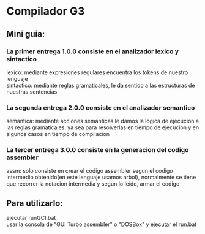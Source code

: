 # Compilador G3

## Mini guia:
### La primer entrega 1.0.0 consiste en el analizador lexico y sintactico  
lexico: mediante expresiones regulares encuentra los tokens de nuestro lenguaje  
sintactico: mediante reglas gramaticales, le da sentido a las estructuras de nuestras sentencias  
### La segunda entrega 2.0.0 consiste en el analizador semantico  
semantica: mediante acciones semanticas le damos la logica de ejecucion a las reglas gramaticales, ya sea para resolverlas en tiempo de ejecucion y en algunos casos en tiempo de compilacion  
### La tercer entrega 3.0.0 consiste en la generacion del codigo assembler  
assm: solo consiste en crear el codigo assembler segun el codigo intermedio obtenido(en este lenguaje usamos arbol), normalmente se tiene que recorrer la notacion intermedia y segun lo leido, armar el codigo

## Para utilizarlo:
ejecutar runGCI.bat  
usar la consola de "GUI Turbo assembler" o "DOSBox" y ejecutar el run.bat  
